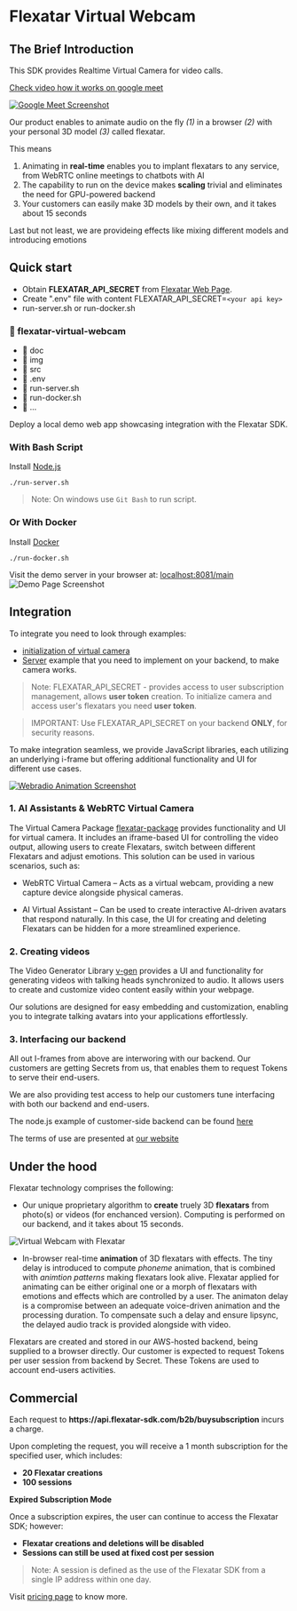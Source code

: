 # Flexatar Virtual Webcam

## The Brief Introduction

This SDK provides Realtime Virtual Camera for video calls.

[Check video how it works on google meet](https://youtu.be/lSAOyMQc3m4)

[![Google Meet Screenshot](img/call_with_flexatar_screenshot.jpg)](https://youtu.be/lSAOyMQc3m4)



Our product enables to animate audio on the fly *(1)* in a browser *(2)* with your personal 3D model *(3)* called flexatar.

This means

1. Animating in **real-time** enables you to implant flexatars to any service, from WebRTC online meetings to chatbots with AI
2. The capability to run on the device makes **scaling** trivial and eliminates the need for GPU-powered backend
3. Your customers can easily make 3D models by their own, and it takes about 15 seconds

Last but not least, we are provideing effects like mixing different models and introducing emotions



## Quick start 

- Obtain **FLEXATAR_API_SECRET** from [Flexatar Web Page](https://flexatar-sdk.com).
- Create ".env" file with content FLEXATAR_API_SECRET=`<your api key>`
- run-server.sh or run-docker.sh

### 📁 flexatar-virtual-webcam
- 📁 doc
- 📁 img
- 📁 src
- 📄 .env
- 📄 run-server.sh 
- 📄 run-docker.sh 
- 📄 ...

Deploy a local demo web app showcasing integration with the Flexatar SDK.

### With Bash Script 

 Install [Node.js](https://nodejs.org/en/download)
  ``` 
  ./run-server.sh
  ```
  > Note: On windows use `Git Bash` to run script.

### Or With Docker 

 Install [Docker](https://docs.docker.com/engine/install/)

  ``` 
  ./run-docker.sh
  ```

 
Visit the demo server in your browser at: [localhost:8081/main](http://localhost:8081/main)
![Demo Page Screenshot](img/demo_serv.jpg)


## Integration

To integrate you need to look through examples:
- [initialization of virtual camera](src/server/src/vcam-creator.js)
- [Server](src/server/server.js) example that you need to implement on your backend, to make camera works.

> Note: FLEXATAR_API_SECRET - provides access to user subscription management, allows **user token** creation.
> To initialize camera and access user's flexatars you need **user token**.

> IMPORTANT: Use FLEXATAR_API_SECRET on your backend **ONLY**, for security reasons.

To make integration seamless, we provide JavaScript libraries, each utilizing an underlying i-frame but offering additional functionality and UI for different use cases.

[![Webradio Animation Screenshot](img/sdkUI.jpg)](https://flexatar-sdk.com)

### 1. AI Assistants & WebRTC Virtual Camera
The Virtual Camera Package [flexatar-package](./src/flexatar-package) provides functionality and UI for virtual camera. It includes an iframe-based UI for controlling the video output, allowing users to create Flexatars, switch between different Flexatars and adjust emotions. This solution can be used in various scenarios, such as:

- WebRTC Virtual Camera – Acts as a virtual webcam, providing a new capture device alongside physical cameras.

- AI Virtual Assistant – Can be used to create interactive AI-driven avatars that respond naturally. In this case, the UI for creating and deleting Flexatars can be hidden for a more streamlined experience.



### 2. Creating videos

The Video Generator Library [v-gen](./src/v-gen-lib/README.md) provides a UI and functionality for generating videos with talking heads synchronized to audio. It allows users to create and customize video content easily within your webpage.

Our solutions are designed for easy embedding and customization, enabling you to integrate talking avatars into your applications effortlessly.


### 3. Interfacing our backend
All out I-frames from above are interworing with our backend. Our customers are getting Secrets from us, that enables them to request Tokens to serve their end-users.

We are also providing test access to help our customers tune interfacing with both our backend and end-users. 

The node.js example of customer-side backend can be found [here](./src/server)

The terms of use are presented at [our website](https://flexatar.com)


## Under the hood

Flexatar technology comprises the following:

- Our unique proprietary algorithm to **create** truely 3D **flexatars** from photo(s) or videos (for enchanced version). Computing is performed on our backend, and it takes about 15 seconds. 

![Virtual Webcam with Flexatar](flexatarSDK.jpg)

- In-browser real-time **animation** of 3D flexatars with effects. The tiny delay is introduced to compute *phoneme* animation, that is combined with *animtion patterns* making flexatars look alive. Flexatar applied for animating can be either original one or a morph of flexatars with emotions and effects which are controlled by a user. The animaton delay is a compromise between an adequate voice-driven animation and the processing duration. To compensate such a delay and ensure lipsync, the delayed audio track is provided alongside with video.

Flexatars are created and stored in our AWS-hosted backend, being supplied to a browser directly.
Our customer is expected to request Tokens per user session from backend by Secret. These Tokens are used to account end-users activities. 

## Commercial

Each request to **https<nolink>://api.flexatar-sdk.com/b2b/buysubscription** incurs a charge.

Upon completing the request, you will receive a 1 month subscription for the specified user, which includes:

- **20 Flexatar creations**
- **100 sessions**

**Expired Subscription Mode**

Once a subscription expires, the user can continue to access the Flexatar SDK; however:
- **Flexatar creations and deletions will be disabled**
- **Sessions can still be used at fixed cost per session**

> Note: A session is defined as the use of the Flexatar SDK from a single IP address within one day.

Visit [pricing page](https://flexatar-sdk.com/?tab=dev) to know more.